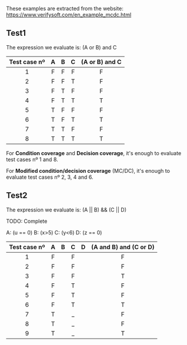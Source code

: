 These examples are extracted from the website:
https://www.verifysoft.com/en_example_mcdc.html

Test1
-----
The expression we evaluate is:
(A or B) and C


|Test case nº |  A  |  B  |  C  | (A or B) and C |
| :------------: | :----: | :----: | :----: | :----: |
| 1 | F | F | F | F |
| 2 | F | F | T | F |
| 3 | F | T | F | F |
| 4 | F | T | T | T |
| 5 | T | F | F | F |
| 6 | T | F | T | T |
| 7 | T | T | F | F |
| 8 | T | T | T | T |

For **Condition coverage** and **Decision coverage**, it's enough to evaluate test cases nº 1 and 8.

For **Modified condition/decision coverage** (MC/DC), it's enough to evaluate test cases nº 2, 3, 4 and 6.  

Test2
-----
The expression we evaluate is:
(A || B) && (C || D)

TODO: Complete

A: (u == 0)	B: (x>5)	C: (y<6)	D: (z == 0)	

|Test case nº |  A  |  B  |  C  |  D  | (A and B) and (C or D) |
|:------------: | :----: | :----: | :----: | :----: | :----: | 
| 1	| F |	| F |	| F |	| F |	| F |
| 2	| F |	| F |	| F |	| T |	| F |
| 3	| F |	| F |	| T |	| _ |	| F |
| 4	| F |	| T |	| F |	| F |	| F |
| 5	| F |	| T |	| F |	| T |	| T |
| 6	| F |	| T |	| T |	| _ |	| T |
| 7	| T |	| _ |	| F |	| F |	| F |
| 8	| T |	| _ |	| F |	| T |	| T |
| 9	| T |	| _ |	| T |	| _ |	| T |